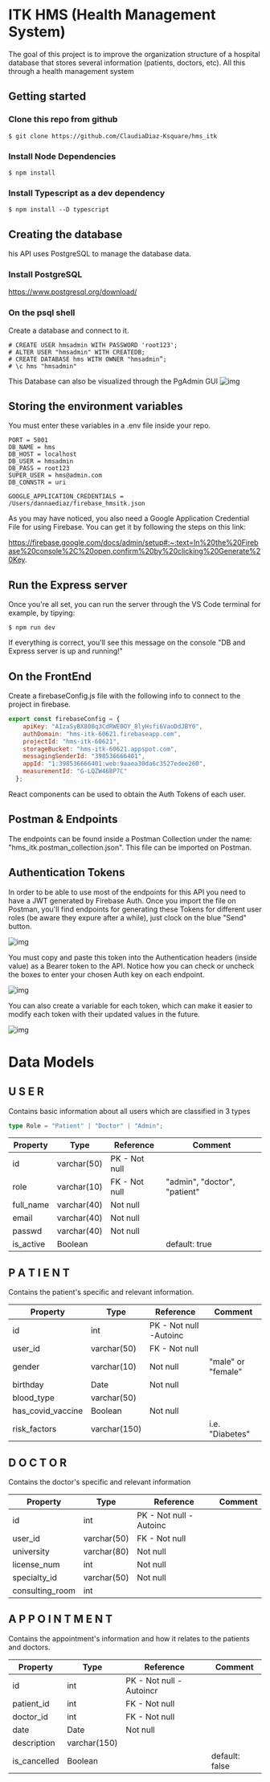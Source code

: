 # ITK HMS (Health Management System)

The goal of this project is to improve the organization structure of a hospital database that stores several information (patients, doctors, etc). All this through a health management system 

## Getting started

### Clone this repo from github
```console
$ git clone https://github.com/ClaudiaDiaz-Ksquare/hms_itk
```

### Install Node Dependencies

```console
$ npm install
```

### Install Typescript as a dev dependency

```console
$ npm install --D typescript
```

## Creating the database
his API uses PostgreSQL to manage the database data.
### Install PostgreSQL
https://www.postgresql.org/download/


### On the psql shell
Create a database and connect to it.
```console
# CREATE USER hmsadmin WITH PASSWORD 'root123';
# ALTER USER "hmsadmin" WITH CREATEDB;
# CREATE DATABASE hms WITH OWNER "hmsadmin”;
# \c hms "hmsadmin"
```
This Database can also be visualized through the PgAdmin GUI
![img](/imgs/pg_px.png "PgAdmin")

## Storing the environment variables
You must enter these variables in a .env file inside your repo.
```
PORT = 5001
DB_NAME = hms
DB_HOST = localhost
DB_USER = hmsadmin
DB_PASS = root123
SUPER_USER = hms@admin.com
DB_CONNSTR = uri

GOOGLE_APPLICATION_CREDENTIALS = /Users/dannaediaz/firebase_hmsitk.json
```
As you may have noticed, you also need a Google Application Credential File for using Firebase. You can get it by following the steps on this link:

https://firebase.google.com/docs/admin/setup#:~:text=In%20the%20Firebase%20console%2C%20open,confirm%20by%20clicking%20Generate%20Key.

## Run the Express server

Once you're all set, you can run the server through the VS Code terminal for example, by tipying:

````
$ npm run dev
````
If everything is correct, you'll see this message on the console "DB and Express server is up and running!"
## On the FrontEnd 
Create a firebaseConfig.js file with the following info to connect to the project in firebase. 
```js
export const firebaseConfig = {
    apiKey: "AIzaSyBX808q3CdRWE0OY_8lyHsfi6VaoDdJBY0",
    authDomain: "hms-itk-60621.firebaseapp.com",
    projectId: "hms-itk-60621",
    storageBucket: "hms-itk-60621.appspot.com",
    messagingSenderId: "398536666401",
    appId: "1:398536666401:web:9aaea30da6c3527edee260",
    measurementId: "G-LQZW46BP7C"
  };
```
React components can be used to obtain the Auth Tokens of each user.


## Postman & Endpoints
The endpoints can be found inside a Postman Collection under the name: "hms_itk.postman_collection.json". This file can be imported on Postman.

## Authentication Tokens

In order to be able to use most of the endpoints for this API you need to have a JWT generated by Firebase Auth. Once you import the file on Postman, you'll find endpoints for generating these Tokens for different user roles (be aware they expure after a while), just clock on the blue "Send" button. 

![img](/imgs/pm_token.png "PgAdmin")

You must copy and paste this token into the Authentication headers (inside value) as a Bearer token to the API. Notice how you can check or uncheck the boxes to enter your chosen Auth key on each endpoint.

![img](/imgs/pm_auth.png "PgAdmin")

 You can also create a variable for each token, which can  make it easier to modify each token with their updated values in the future. 

![img](/imgs/pm_auth_var.png "PgAdmin")


# Data Models

## U S E R
Contains basic information about all users which are classified in 3 types

```ts
type Role = "Patient" | "Doctor" | "Admin";
```

| Property   | Type        | Reference      | Comment                      |
|------------|-------------|----------------|------------------------------|
| id         | varchar(50) |  PK - Not null |                              |
| role       | varchar(10) |  FK - Not null | "admin", "doctor", "patient" |
| full_name  | varchar(40) |     Not null   |                              |
| email      | varchar(40) |     Not null   |                              |
| passwd     | varchar(40) |     Not null   |                              |
| is_active  |   Boolean   |                |         default: true        |


## P A T I E N T
Contains the patient's specific and relevant information.

| Property          | Type        | Reference              | Comment            |
|-------------------|-------------|------------------------|--------------------|
| id                |     int     | PK - Not null -Autoinc |                    |
| user_id           | varchar(50) | FK - Not null          |                    |
| gender            | varchar(10) |    Not null            | "male" or "female" |
| birthday          |     Date    |    Not null            |                    |
| blood_type        | varchar(50) |                        |                    |
| has_covid_vaccine |   Boolean   |   Not null             |                    |
| risk_factors      |varchar(150) |                        |    i.e. "Diabetes" |

## D O C T O R
Contains the doctor's specific and relevant information

| Property         | Type        | Reference               | Comment           |
|----------------- |-------------|-------------------------|-------------------|
| id               |     int     | PK - Not null - Autoinc |                   |
| user_id          | varchar(50) | FK - Not null           |                   |
| university       | varchar(80) |    Not null             |                   |
| license_num      |     int     |    Not null             |                   |
| specialty_id     | varchar(50) |    Not null             |                   |
| consulting_room  |     int     |                         |                   |



## A P P O I N T M E N T 
Contains the appointment's information and how it relates to the patients and doctors.

| Property     | Type         | Reference                 | Comment        |
|--------------|--------------|---------------------------|----------------|
| id           |      int     | PK - Not null - Autoincr  |                |
| patient_id   |      int     |         FK - Not null     |                |
| doctor_id    |      int     |         FK - Not null     |                |
| date         |     Date     |            Not null       |                |
| description  | varchar(150) |                           |                |
| is_cancelled |    Boolean   |                           | default: false |

